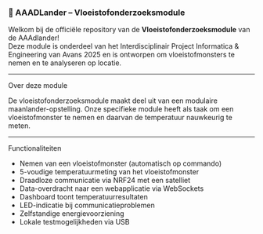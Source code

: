 ### 🌌 AAADLander – Vloeistofonderzoeksmodule

Welkom bij de officiële repository van de **Vloeistofonderzoeksmodule** van de AAAdlander!  
Deze module is onderdeel van het Interdisciplinair Project Informatica & Engineering van Avans 2025 en is ontworpen om vloeistofmonsters te nemen en te analyseren op locatie.

---

Over deze module

De vloeistofonderzoeksmodule maakt deel uit van een modulaire maanlander-opstelling. Onze specifieke module heeft als taak om een vloeistofmonster te nemen en daarvan de temperatuur nauwkeurig te meten.

---

Functionaliteiten

-  Nemen van een vloeistofmonster (automatisch op commando)
-  5-voudige temperatuurmeting van het vloeistofmonster
-  Draadloze communicatie via NRF24 met een satelliet
-  Data-overdracht naar een webapplicatie via WebSockets
-  Dashboard toont temperatuurresultaten
-  LED-indicatie bij communicatieproblemen
-  Zelfstandige energievoorziening
-  Lokale testmogelijkheden via USB

